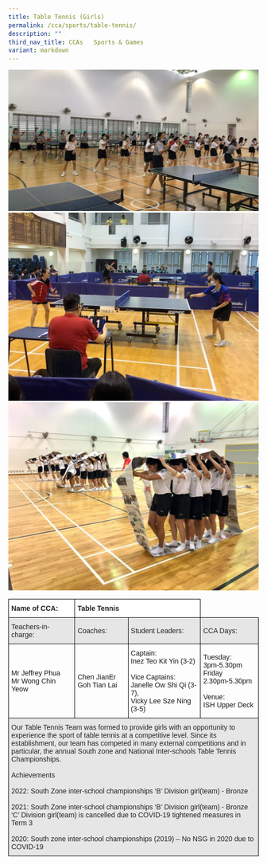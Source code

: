 ```yaml
---
title: Table Tennis (Girls)
permalink: /cca/sports/table-tennis/
description: ""
third_nav_title: CCAs   Sports & Games
variant: markdown
---
```

![](/images/tabletennis1.jpg)
<br>
![](/images/tabletennis2.jpg)
<br>
![](/images/tabletennis3.jpg)
<br>

<style type="text/css">
.tg  {border-collapse:collapse;border-spacing:0;}
.tg td{border-color:black;border-style:solid;border-width:1px;font-family:Arial, sans-serif;font-size:14px;
  overflow:hidden;padding:10px 5px;word-break:normal;}
.tg th{border-color:black;border-style:solid;border-width:1px;font-family:Arial, sans-serif;font-size:14px;
  font-weight:normal;overflow:hidden;padding:10px 5px;word-break:normal;}
.tg .tg-l2bf{background-color:#FFF;color:#222;font-weight:bold;text-align:left;vertical-align:top}
.tg .tg-h5mn{background-color:#E6E6E6;color:#222;text-align:left;vertical-align:middle}
.tg .tg-1ppo{background-color:#FFF;color:#222;text-align:left;vertical-align:middle}
</style>
<table class="tg">
<thead>
  <tr>
    <th class="tg-l2bf"><span style="font-weight:bold">Name of CCA:</span></th>
    <th class="tg-l2bf" colspan="2"><span style="font-weight:bold">Table Tennis</span></th>
  </tr>
</thead>
<tbody>
  <tr>
    <td class="tg-h5mn">Teachers-in-charge:</td>
    <td class="tg-h5mn">Coaches:</td>
    <td class="tg-h5mn">Student Leaders:</td>
		<td class="tg-h5mn">CCA Days:</td>
  </tr>
  <tr>
    <td class="tg-tsok">Mr Jeffrey Phua<br>Mr Wong Chin Yeow</td>
    <td class="tg-tsok">Chen JianEr<br>Goh Tian Lai</td>
    <td class="tg-tsok">Captain:<br>Inez Teo Kit Yin (3-2)<br><br>Vice Captains:<br>Janelle Ow Shi Qi (3-7),<br>Vicky Lee Sze Ning (3-5)</td>
		<td class="tg-tsok">Tuesday:<br>3pm-5.30pm<br>Friday<br>2.30pm-5.30pm<br><br>Venue:<br>ISH Upper Deck</td>
  </tr>
  <tr>
    <td class="tg-h5mn" colspan="4">Our Table Tennis Team was formed to provide girls with an opportunity to experience the sport of table tennis at a competitive level. Since its establishment, our team has competed in many external competitions and in particular, the annual South zone and National Inter-schools Table Tennis Championships.<br><br>Achievements<br><br>
2022: South Zone inter-school championships ‘B’ Division girl(team) - Bronze
<br><br>
2021: South Zone inter-school championships ‘B’ Division girl(team) - Bronze
<br>
‘C’ Division girl(team) is cancelled due to COVID-19 tightened measures in Term 3
<br><br>
2020: South zone inter-school championships (2019) – No NSG in 2020&nbsp;due to COVID-19</td>
  </tr>
</tbody>
</table>